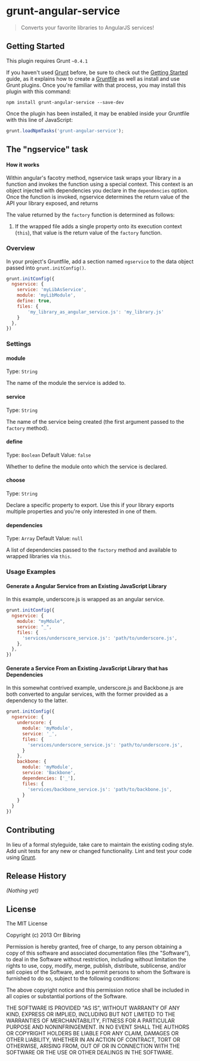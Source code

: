 # grunt-angular-service
> Converts your favorite libraries to AngularJS services!


## Getting Started
This plugin requires Grunt `~0.4.1`

If you haven't used [Grunt](http://gruntjs.com/) before, be sure to check out
the [Getting Started](http://gruntjs.com/getting-started) guide, as it explains how
to create a [Gruntfile](http://gruntjs.com/sample-gruntfile) as well as install and use
Grunt plugins. Once you're familiar with that process, you may install this plugin
with this command:

```shell
npm install grunt-angular-service --save-dev
```

Once the plugin has been installed, it may be enabled inside your Gruntfile with this
line of JavaScript:

```js
grunt.loadNpmTasks('grunt-angular-service');
```

## The "ngservice" task


#### How it works
Within angular's facotry method, ngservice task wraps your library in a function and invokes the function using a special
context. This context is an object injected with dependencies you declare in the
```dependencies``` option. Once the function is invoked, ngservice determines the return
value of
the
API your library exposed, and returns


The value returned by the ```factory``` function is determined as follows:

  1. If the wrapped file adds a single property onto its execution context (```this```), that
  value is the return value of the ```factory``` function.

### Overview
In your project's Gruntfile, add a section named `ngservice` to the data object passed into `grunt.initConfig()`.

```js
grunt.initConfig({
  ngservice: {
    service: 'myLibAsService',
    module: 'myLibModule',
    define: true,
    files: {
        'my_library_as_angular_service.js': 'my_library.js'
    }
  },
})
```

### Settings

#### module
Type: `String`

The name of the module the service is added to.

#### service
Type: `String`

The name of the service being created (the first argument passed to the ```factory``` method).

#### define
Type: `Boolean` Default Value: ```false```

Whether to define the module onto which the service is declared.

#### choose
Type: `String`

Declare a specific property to export. Use this if your library exports multiple properties
and you're only interested in one of them.


#### dependencies
Type: ```Array``` Default Value: ```null```

A list of dependencies passed to the ```factory``` method and available to wrapped libraries via ```this```.

### Usage Examples

#### Generate a Angular Service from an Existing JavaScript Library
In this example, underscore.js is wrapped as an angular service.
```js
grunt.initConfig({
  ngservice: {
    module: "myMdule",
    service: "_",
    files: {
      'services/underscore_service.js': 'path/to/underscore.js',
    },
  },
})
```

#### Generate a Service From an Existing JavaScript Library that has Dependencies
In this somewhat contrived example, underscore.js and Backbone.js are both converted to angular services, with the former provided as a dependency to the latter.

```js
grunt.initConfig({
  ngservice: {
    underscore: {
      module: 'myModule',
      service: '_',
      files: {
        'services/underscore_service.js': 'path/to/underscore.js',
      }
    },
    backbone: {
      module: 'myModule',
      service: 'Backbone',
      dependencies: ['_'],
      files: {
        'services/backbone_service.js': 'path/to/backbone.js',
      }
    }
  }
})
```

## Contributing
In lieu of a formal styleguide, take care to maintain the existing coding style. Add unit tests for any new or changed functionality. Lint and test your code using [Grunt](http://gruntjs.com/).

## Release History
_(Nothing yet)_

## License
The MIT License

Copyright (c) 2013 Orr Bibring

Permission is hereby granted, free of charge, to any person obtaining a copy of this software and associated documentation files (the "Software"), to deal in the Software without restriction, including without limitation the rights to use, copy, modify, merge, publish, distribute, sublicense, and/or sell copies of the Software, and to permit persons to whom the Software is furnished to do so, subject to the following conditions:

The above copyright notice and this permission notice shall be included in all copies or substantial portions of the Software.

THE SOFTWARE IS PROVIDED "AS IS", WITHOUT WARRANTY OF ANY KIND, EXPRESS OR IMPLIED, INCLUDING BUT NOT LIMITED TO THE WARRANTIES OF MERCHANTABILITY, FITNESS FOR A PARTICULAR PURPOSE AND NONINFRINGEMENT. IN NO EVENT SHALL THE AUTHORS OR COPYRIGHT HOLDERS BE LIABLE FOR ANY CLAIM, DAMAGES OR OTHER LIABILITY, WHETHER IN AN ACTION OF CONTRACT, TORT OR OTHERWISE, ARISING FROM, OUT OF OR IN CONNECTION WITH THE SOFTWARE OR THE USE OR OTHER DEALINGS IN THE SOFTWARE.
